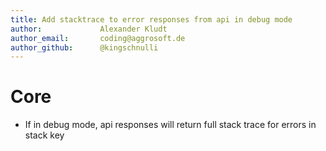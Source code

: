 ```yaml
---
title: Add stacktrace to error responses from api in debug mode
author:             Alexander Kludt
author_email:       coding@aggrosoft.de
author_github:      @kingschnulli
---
```


# Core

* If in debug mode, api responses will return full stack trace for errors in stack key
